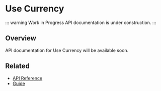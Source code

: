# Use Currency

::: warning Work in Progress
API documentation is under construction.
:::

## Overview

API documentation for Use Currency will be available soon.

## Related

- [API Reference](/api/)
- [Guide](/guide/)
